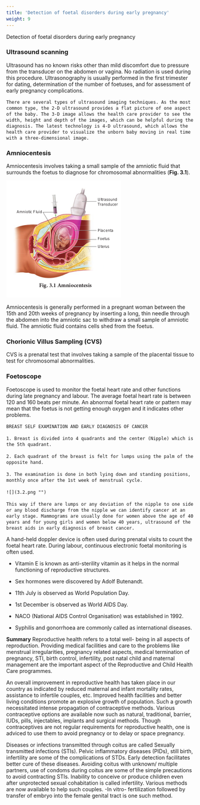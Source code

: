 ```yaml
---
title: 'Detection of foetal disorders during early pregnancy'
weight: 9
---
```


Detection of foetal disorders during early pregnancy

### Ultrasound scanning

Ultrasound has no known risks other than mild discomfort due to pressure from the transducer on the abdomen or vagina. No radiation is used during this procedure. Ultrasonography is usually performed in the first trimester for dating, determination of the number of foetuses, and for assessment of early pregnancy complications.

```
There are several types of ultrasound imaging techniques. As the most common type, the 2-D ultrasound provides a flat picture of one aspect of the baby. The 3-D image allows the health care provider to see the width, height and depth of the images, which can be helpful during the diagnosis. The latest technology is 4-D ultrasound, which allows the health care provider to visualize the unborn baby moving in real time with a three-dimensional image.
```

### Amniocentesis 

Amniocentesis involves taking a small
sample of the amniotic fluid that surrounds the foetus to diagnose for chromosomal abnormalities (**Fig. 3.1**).

![Fig. 3.1 Amniocentesis](3.1.png "")

Amniocentesis is generally performed in a pregnant woman between the 15th and 20th weeks of pregnancy by inserting a long, thin needle through the abdomen into the amniotic sac to withdraw a small sample of amniotic fluid. The amniotic fluid contains cells shed from the foetus.

### Chorionic Villus Sampling (CVS)

CVS is a prenatal test that involves taking a sample of the placental tissue to test for chromosomal abnormalities.

### Foetoscope 

Foetoscope is used to monitor the foetal heart rate and other functions during late pregnancy and labour. The average foetal heart rate is between 120 and 160 beats per minute. An abnormal foetal heart rate or pattern may mean that the foetus is not getting enough oxygen and it indicates other problems.

```
BREAST SELF EXAMINATION AND EARLY DIAGNOSIS OF CANCER 

1. Breast is divided into 4 quadrants and the center (Nipple) which is the 5th quadrant.

2. Each quadrant of the breast is felt for lumps using the palm of the opposite hand.

3. The examination is done in both lying down and standing positions, monthly once after the 1st week of menstrual cycle.

![](3.2.png "")

This way if there are lumps or any deviation of the nipple to one side or any blood discharge from the nipple we can identify cancer at an early stage. Mammograms are usually done for women above the age of 40 years and for young girls and women below 40 years, ultrasound of the breast aids in early diagnosis of breast cancer.
```

A hand-held doppler device is often used during prenatal visits to count the foetal heart rate. During labour, continuous electronic foetal monitoring is often used.

-  Vitamin E is known as anti-sterility vitamin as it helps in the normal functioning of reproductive structures.

-  Sex hormones were discovered by Adolf Butenandt.

-  11th July is observed as World Population Day.

-  1st December is observed as World AIDS Day.

-  NACO (National AIDS Control Organisation) was established in 1992.

-  Syphilis and gonorrhoea are commonly called as international diseases.

**Summary** 
Reproductive health refers to a total well- being in all aspects of reproduction. Providing medical facilities and care to the problems like menstrual irregularities, pregnancy related aspects, medical termination of pregnancy, STI, birth control, infertility, post natal child and maternal management are the important aspect of the Reproductive and Child Health Care programmes.

An overall improvement in reproductive health has taken place in our country as indicated by reduced maternal and infant mortality rates, assistance to infertile couples, etc. Improved health facilities and better living conditions promote an explosive growth of population. Such a growth necessitated intense propagation of contraceptive methods. Various contraceptive options are available now such as natural, traditional, barrier, IUDs, pills, injectables, implants and surgical methods. Though contraceptives are not regular
requirements for reproductive health, one is adviced to use them to avoid pregnancy or to delay or space pregnancy.

Diseases or infections transmitted through coitus are called Sexually transmitted infections (STIs). Pelvic inflammatory diseases (PIDs), still birth, infertility are some of the complications of STDs. Early detection facilitates better cure of these diseases. Avoiding coitus with unknown/ multiple partners, use of condoms during coitus are some of the simple precautions to avoid contracting STIs. Inability to conceive or produce children even after unprotected sexual cohabitation is called infertility. Various methods are now available to help such couples. -In vitro- fertilization followed by transfer of embryo into the female genital tract is one such method.
